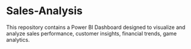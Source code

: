 # Sales-Analysis
This repository contains a Power BI Dashboard designed to visualize and analyze sales performance, customer insights, financial trends, game analytics.
